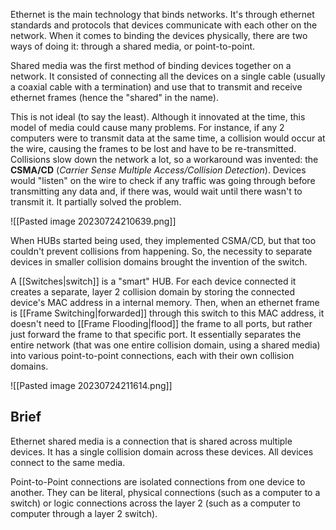 Ethernet is the main technology that binds networks. It's through ethernet standards and protocols that devices communicate with each other on the network. When it comes to binding the devices physically, there are two ways of doing it: through a shared media, or point-to-point.

Shared media was the first method of binding devices together on a network. It consisted of connecting all the devices on a single cable (usually a coaxial cable with a termination) and use that to transmit and receive ethernet frames (hence the "shared" in the name).

This is not ideal (to say the least). Although it innovated at the time, this model of media could cause many problems. For instance, if any 2 computers were to transmit data at the same time, a collision would occur at the wire, causing the frames to be lost and have to be re-transmitted. Collisions slow down the network a lot, so a workaround was invented: the **CSMA/CD** (*Carrier Sense Multiple Access/Collision Detection*). Devices would "listen" on the wire to check if any traffic was going through before transmitting any data and, if there was, would wait until there wasn't to transmit it. It partially solved the problem.

![[Pasted image 20230724210639.png]]

When HUBs started being used, they implemented CSMA/CD, but that too couldn't prevent collisions from happening. So, the necessity to separate devices in smaller collision domains brought the invention of the switch.

A [[Switches|switch]] is a "smart" HUB. For each device connected it creates a separate, layer 2 collision domain by storing the connected device's MAC address in a internal memory. Then, when an ethernet frame is [[Frame Switching|forwarded]] through this switch to this MAC address, it doesn't need to [[Frame Flooding|flood]] the frame to all ports, but rather just forward the frame to that specific port. It essentially separates the entire network (that was one entire collision domain, using a shared media) into various point-to-point connections, each with their own collision domains.

![[Pasted image 20230724211614.png]]

## Brief

Ethernet shared media is a connection that is shared across multiple devices. It has a single collision domain across these devices. All devices connect to the same media.

Point-to-Point connections are isolated connections from one device to another. They can be literal, physical connections (such as a computer to a switch) or logic connections across the layer 2 (such as a computer to computer through a layer 2 switch).